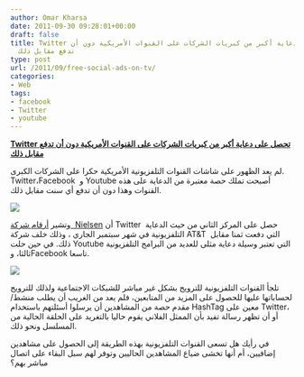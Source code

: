 ```yaml
---
author: Omar Kharsa
date: 2011-09-30 09:28:01+00:00
draft: false
title: Twitter تحصل على دعاية أكبر من كبريات الشركات على القنوات الأمريكية دون أن
  تدفع مقابل ذلك
type: post
url: /2011/09/free-social-ads-on-tv/
categories:
- Web
tags:
- facebook
- Twitter
- youtube
---
```


[**Twitter تحصل على دعاية أكبر من كبريات الشركات على القنوات الأمريكية دون أن تدفع مقابل ذلك**](http://www.it-scoop.com/2011/09/free-social-ads-on-tv/)




لم يعد الظهور على شاشات القنوات التلفزيونية الأمريكية حكرا على الشركات الكبرى. Twitter،Facebook  و Youtube أصبحت تملك حصة معتبرة من الدعاية على هذه القنوات وهذا دون أن تدفع أي سنت مقابل ذلك.




[![](http://www.it-scoop.com/wp-content/uploads/2011/09/TwitterTV.png)
](http://www.it-scoop.com/2011/09/free-social-ads-on-tv/)




وتشير [أرقام شركة  Nielsen](http://adage.com/article/mediaworks/twitter-leads-product-placement-pack-tv-roles/229994/) أن Twitter  حصل على المركز الثاني من حيث الدعاية التلفزيونية في شهر سبتمبر الجاري ، وذلك خلف شركة AT&T  التي دفعت ثمنا مقابل ذلك. في حين حلت Youtube التي تعتبر وسيلة دعاية مثلى للعديد من البرامج التلفزيونية ثالثا، وFacebook تاسعا.




[![](http://www.it-scoop.com/wp-content/uploads/2011/09/1.png)
](http://www.it-scoop.com/2011/09/free-social-ads-on-tv/)




تلجأ القنوات التلفزيونية للترويج بشكل غير مباشر للشبكات الاجتماعية ولذلك للترويج لحساباتها عليها للحصول على المزيد من المتابعين، فلم يعد من الغريب أن يطلب منشط/مقدم حصة من المشاهدين أن يرسلوا أسئلتهم باستخدام HashTag معين على Twitter، أو أن تظهر رسالة تفيد بأن الممثل الفلاني يقوم حاليا بالتغريد على الحلقة الحالية من المسلسل ونحو ذلك.




في رأيك هل تسعى القنوات التلفزيونية بهذه الطريقة إلى الحصول على مشاهدين إضافيين، أم أنها تخشى ضياع المشاهدين الحاليين وتوفر لهم سبل البقاء على اتصال مباشر بهم؟
